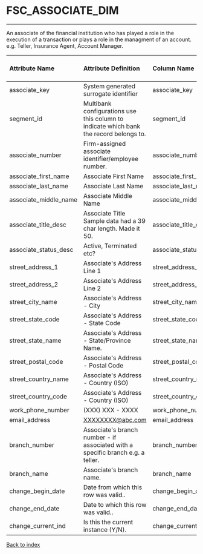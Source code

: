 # FSC_ASSOCIATE_DIM

---

An associate of the financial institution who has played a role in the execution of a transaction or plays a role in the managment of an account.  e.g. Teller, Insurance Agent, Account Manager.

| Attribute Name        | Attribute Definition                                                                   | Column Name           | Column Data Type   | Column Null Option   | Column Is PK   | Column Is FK   |
|:----------------------|:---------------------------------------------------------------------------------------|:----------------------|:-------------------|:---------------------|:---------------|:---------------|
| associate_key         | System generated surrogate identifier                                                  | associate_key         | NUMBER(12)         | Not Null             | Yes            | No             |
| segment_id            | Multibank configurations use this column to indicate which bank the record belongs to. | segment_id            | VARCHAR2(128)      | Not Null             | Yes            | No             |
| associate_number      | Firm-assigned associate identifier/employee number.                                    | associate_number      | VARCHAR2(20)       | Null                 | No             | No             |
| associate_first_name  | Associate First Name                                                                   | associate_first_name  | VARCHAR2(50)       | Null                 | No             | No             |
| associate_last_name   | Associate Last Name                                                                    | associate_last_name   | VARCHAR2(50)       | Null                 | No             | No             |
| associate_middle_name | Associate Middle Name                                                                  | associate_middle_name | VARCHAR2(100)      | Null                 | No             | No             |
| associate_title_desc  | Associate Title Sample data had a 39 char length.  Made it 50.                         | associate_title_desc  | VARCHAR2(50)       | Null                 | No             | No             |
| associate_status_desc | Active, Terminated etc?                                                                | associate_status_desc | VARCHAR2(35)       | Null                 | No             | No             |
| street_address_1      | Associate's Address Line 1                                                             | street_address_1      | VARCHAR2(35)       | Null                 | No             | No             |
| street_address_2      | Associate's Address Line 2                                                             | street_address_2      | VARCHAR2(35)       | Null                 | No             | No             |
| street_city_name      | Associate's Address - City                                                             | street_city_name      | VARCHAR2(35)       | Null                 | No             | No             |
| street_state_code     | Associate's Address - State Code                                                       | street_state_code     | CHAR(3)            | Null                 | No             | No             |
| street_state_name     | Associate's Address - State/Province Name.                                             | street_state_name     | VARCHAR2(35)       | Null                 | No             | No             |
| street_postal_code    | Associate's Address - Postal Code                                                      | street_postal_code    | CHAR(10)           | Null                 | No             | No             |
| street_country_name   | Associate's Address - Country (ISO)                                                    | street_country_name   | VARCHAR2(100)      | Null                 | No             | No             |
| street_country_code   | Associate's Address - Country (ISO)                                                    | street_country_code   | CHAR(3)            | Null                 | No             | No             |
| work_phone_number     | (XXX) XXX - XXXX                                                                       | work_phone_number     | VARCHAR2(25)       | Null                 | No             | No             |
| email_address         | XXXXXXXX@abc.com                                                                       | email_address         | VARCHAR2(35)       | Null                 | No             | No             |
| branch_number         | Associate's branch number - if associated with a specific branch e.g. a teller.        | branch_number         | VARCHAR2(25)       | Null                 | No             | No             |
| branch_name           | Associate's branch name.                                                               | branch_name           | VARCHAR2(35)       | Null                 | No             | No             |
| change_begin_date     | Date from which this row was valid..                                                   | change_begin_date     | DATE               | Null                 | No             | No             |
| change_end_date       | Date to which this row was valid..                                                     | change_end_date       | DATE               | Not Null             | No             | No             |
| change_current_ind    | Is this the current instance (Y/N).                                                    | change_current_ind    | CHAR(1)            | Not Null             | No             | No             |

[Back to index](./README.md)